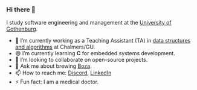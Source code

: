 ### Hi there 👋

I study software engineering and management at the [University of Gothenburg](https://www.gu.se/en/study-gothenburg/software-engineering-and-management-bachelors-programme-n1sof).

- 🔭 I’m currently working as a Teaching Assistant (TA) in [data structures and algorithms](https://github.com/ChalmersGU-data-structure-courses) at Chalmers/GU.
- 😄 I’m currently learning **C** for embedded systems development.
- 🌱 I’m looking to collaborate on open-source projects.
- 💬 Ask me about brewing [Boza](https://en.wikipedia.org/wiki/Boza).
- 📫 How to reach me: [Discord](https://discord.com/users/809733042499092481), [LinkedIn](https://www.linkedin.com/in/nas-vurgun-36b826265/)
- ⚡ Fun fact: I am a medical doctor.

<!--
**vurg/vurg** is a ✨ _special_ ✨ repository because its `README.md` (this file) appears on your GitHub profile.

Here are some ideas to get you started:

- 🔭 I’m currently working on ...
- 🌱 I’m currently learning ...
- 👯 I’m looking to collaborate on ...
- 🤔 I’m looking for help with ...
- 💬 Ask me about ...
- 📫 How to reach me: ...
- 😄 Pronouns: ...
- ⚡ Fun fact: ...
-->
